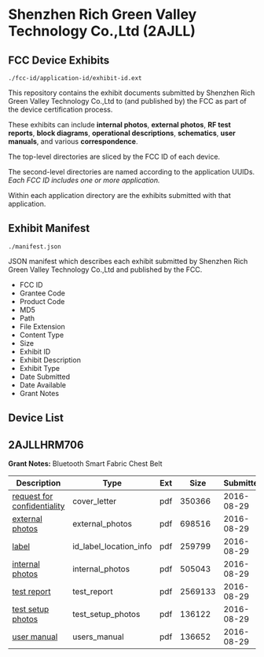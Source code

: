 # Shenzhen Rich Green Valley Technology Co.,Ltd (2AJLL)
## FCC Device Exhibits

```
./fcc-id/application-id/exhibit-id.ext
```

This repository contains the exhibit documents submitted by Shenzhen Rich Green Valley Technology Co.,Ltd to (and published by) the FCC as part of the device certification process.

These exhibits can include **internal photos**, **external photos**, **RF test reports**, **block diagrams**, **operational descriptions**, **schematics**, **user manuals**, and various **correspondence**.

The top-level directories are sliced by the FCC ID of each device.

The second-level directories are named according to the application UUIDs. *Each FCC ID includes one or more application.*

Within each application directory are the exhibits submitted with that application. 

## Exhibit Manifest

```
./manifest.json
```

JSON manifest which describes each exhibit submitted by Shenzhen Rich Green Valley Technology Co.,Ltd and published by the FCC.

- FCC ID
- Grantee Code
- Product Code
- MD5
- Path
- File Extension
- Content Type
- Size
- Exhibit ID
- Exhibit Description
- Exhibit Type
- Date Submitted
- Date Available
- Grant Notes

## Device List
## 2AJLLHRM706
**Grant Notes:** Bluetooth Smart Fabric Chest Belt

| Description | Type | Ext | Size | Submitted | Available |
| ----------- | ---- | --- | ---- | --------- | --------- |
| [request for confidentiality](2AJLLHRM706/a498901929a862611bdc2344eb9889a3/3114661.pdf) | cover_letter | pdf | 350366 | 2016-08-29 | 2016-08-29 |
| [external photos](2AJLLHRM706/a498901929a862611bdc2344eb9889a3/3114659.pdf) | external_photos | pdf | 698516 | 2016-08-29 | 2016-08-29 |
| [label](2AJLLHRM706/a498901929a862611bdc2344eb9889a3/3114660.pdf) | id_label_location_info | pdf | 259799 | 2016-08-29 | 2016-08-29 |
| [internal photos](2AJLLHRM706/a498901929a862611bdc2344eb9889a3/3114663.pdf) | internal_photos | pdf | 505043 | 2016-08-29 | 2016-08-29 |
| [test report](2AJLLHRM706/a498901929a862611bdc2344eb9889a3/3114662.pdf) | test_report | pdf | 2569133 | 2016-08-29 | 2016-08-29 |
| [test setup photos](2AJLLHRM706/a498901929a862611bdc2344eb9889a3/3114664.pdf) | test_setup_photos | pdf | 136122 | 2016-08-29 | 2016-08-29 |
| [user manual](2AJLLHRM706/a498901929a862611bdc2344eb9889a3/3114665.pdf) | users_manual | pdf | 136652 | 2016-08-29 | 2016-08-29 |
